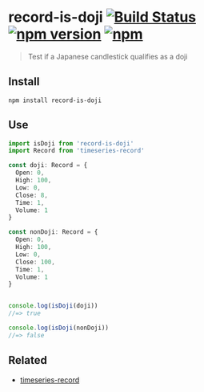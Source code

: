 # record-is-doji [![Build Status](https://travis-ci.org/strong-roots-capital/record-is-doji.svg?branch=master)](https://travis-ci.org/strong-roots-capital/record-is-doji) [![npm version](https://img.shields.io/npm/v/record-is-doji.svg)](https://npmjs.org/package/record-is-doji) [![npm](https://img.shields.io/npm/dt/record-is-doji.svg)](https://www.npmjs.com/package/record-is-doji)

> Test if a Japanese candlestick qualifies as a doji

## Install

``` shell
npm install record-is-doji
```

## Use

``` typescript
import isDoji from 'record-is-doji'
import Record from 'timeseries-record'

const doji: Record = {
  Open: 0,
  High: 100,
  Low: 0,
  Close: 8,
  Time: 1,
  Volume: 1
}

const nonDoji: Record = {
  Open: 0,
  High: 100,
  Low: 0,
  Close: 100,
  Time: 1,
  Volume: 1
}


console.log(isDoji(doji))
//=> true

console.log(isDoji(nonDoji))
//=> false
```

## Related

- [timeseries-record](https://github.com/strong-roots-capital/timeseries-record)
